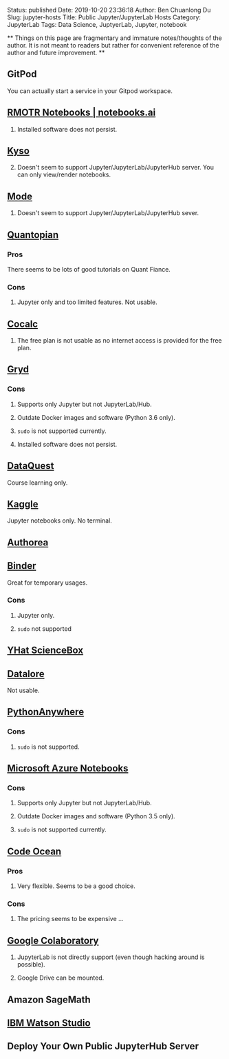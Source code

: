 Status: published
Date: 2019-10-20 23:36:18
Author: Ben Chuanlong Du
Slug: jupyter-hosts
Title: Public Jupyter/JupyterLab Hosts
Category: JupyterLab
Tags: Data Science, JuptyerLab, Jupyter, notebook

**
Things on this page are
fragmentary and immature notes/thoughts of the author.
It is not meant to readers
but rather for convenient reference of the author and future improvement.
**

## GitPod

You can actually start a service in your Gitpod workspace.


## [RMOTR Notebooks | notebooks.ai](https://notebooks.ai/)

1. Installed software does not persist.

## [Kyso](https://kyso.io/)

2. Doesn't seem to support Jupyter/JupyterLab/JupyterHub server. 
    You can only view/render notebooks.

## [Mode](https://mode.com/)

1. Doesn't seem to support Jupyter/JupyterLab/JupyterHub sever. 

## [Quantopian](https://www.quantopian.com/)

### Pros

There seems to be lots of good tutorials on Quant Fiance. 

### Cons

1. Jupyter only and too limited features. Not usable. 

## [Cocalc](https://cocalc.com/)

1. The free plan is not usable as no internet access is provided for the free plan.

## [Gryd](https://gryd.us/)

### Cons

1. Supports only Jupyter but not JupyterLab/Hub.

2. Outdate Docker images and software (Python 3.6 only).

3. `sudo` is not supported currently.

4. Installed software does not persist.

## [DataQuest](https://www.dataquest.io/)

Course learning only.

## [Kaggle](https://www.kaggle.com/)

Jupyter notebooks only. No terminal.

## [Authorea](https://authorea.com/)

## [Binder](https://mybinder.org/)

Great for temporary usages. 

### Cons

1. Jupyter only. 

2. `sudo` not supported

## [YHat ScienceBox](https://aws.amazon.com/marketplace/pp/B00KQY1T32/ref=mkt_wir_yhatsciencebox)

## [Datalore](https://datalore.io/)

Not usable.

## [PythonAnywhere](https://www.pythonanywhere.com/)

### Cons

1. `sudo` is not supported.

## [Microsoft Azure Notebooks](https://notebooks.azure.com/#)

### Cons

1. Supports only Jupyter but not JupyterLab/Hub. 

2. Outdate Docker images and software (Python 3.5 only).

3. `sudo` is not supported currently.

## [Code Ocean](https://codeocean.com/)

### Pros

1. Very flexible. Seems to be a good choice. 

### Cons

1. The pricing seems to be expensive ...

## [Google Colaboratory](https://colab.research.google.com/)

1. JupyterLab is not directly support (even though hacking around is possible).

2. Google Drive can be mounted.

## Amazon SageMath

## [IBM Watson Studio](https://www.ibm.com/cloud/watson-studio)

## Deploy Your Own Public JupyterHub Server
